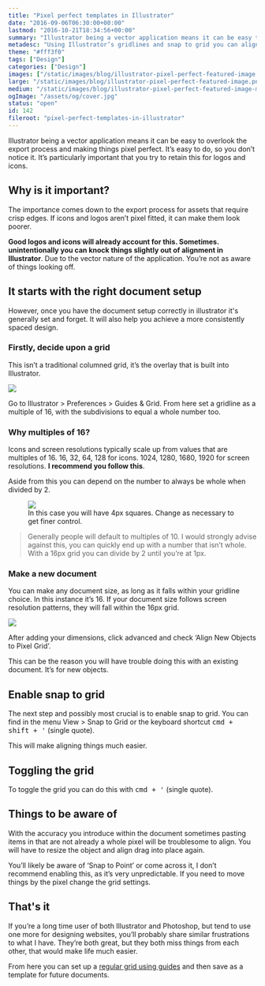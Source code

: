 ```yaml
---
title: "Pixel perfect templates in Illustrator"
date: "2016-09-06T06:30:00+00:00"
lastmod: "2016-10-21T18:34:56+00:00"
summary: "Illustrator being a vector application means it can be easy to overlook the export process and making things pixel perfect. It’s easy to do, so you don’t notice it. It’s particularly important that you try to retain this for logos and icons."
metadesc: "Using Illustrator’s gridlines and snap to grid you can align things without worrying about half pixels. By making a grid and saving a template you can forget having to do this."
theme: "#fff3f0"
tags: ["Design"]
categories: ["Design"]
images: ["/static/images/blog/illustrator-pixel-perfect-featured-image.png"]
large: "/static/images/blog/illustrator-pixel-perfect-featured-image.png"
medium: "/static/images/blog/illustrator-pixel-perfect-featured-image-medium.png"
ogImage: "/assets/og/cover.jpg"
status: "open"
id: 142
fileroot: "pixel-perfect-templates-in-illustrator"
---
```


Illustrator being a vector application means it can be easy to overlook the export process and making things pixel perfect. It’s easy to do, so you don’t notice it. It’s particularly important that you try to retain this for logos and icons.

## Why is it important?
The importance comes down to the export process for assets that require crisp edges. If icons and logos aren’t pixel fitted, it can make them look poorer.

**Good logos and icons will already account for this. Sometimes. unintentionally you can knock things slightly out of alignment in Illustrator**. Due to the vector nature of the application. You’re not as aware of things looking off.

## It starts with the right document setup
However, once you have the document setup correctly in illustrator it's generally set and forget. It will also help you achieve a more consistently spaced design.

### Firstly, decide upon a grid
This isn’t a traditional columned grid, it’s the overlay that is built into Illustrator.

<div className="article-image">
  <Image src="/static/images/blog/illustrator-pixel-perfect-gridlines.png" width={738} height={492} />
</div>

Go to Illustrator > Preferences > Guides & Grid. From here set a gridline as a multiple of 16, with the subdivisions to equal a whole number too.

### Why multiples of 16?
Icons and screen resolutions typically scale up from values that are multiples of 16. 16, 32, 64, 128 for icons. 1024, 1280, 1680, 1920 for screen resolutions. **I recommend you follow this**.

Aside from this you can depend on the number to always be whole when divided by 2.

<figure>
<Image src="/static/images/blog/illustrator-pixel-perfect-guides-options.png" width={738} height={624} />
<figcaption>In this case you will have 4px squares. Change as necessary to get finer control.</figcaption>
</figure>

> Generally people will default to multiples of 10. I would strongly advise against this, you can quickly end up with a number that isn’t whole. With a 16px grid you can divide by 2 until you’re at 1px.

### Make a new document
You can make any document size, as long as it falls within your gridline choice. In this instance it’s 16. If your document size follows screen resolution patterns, they will fall within the 16px grid.

<div className="article-image">
  <Image src="/static/images/blog/illustrator-pixel-perfect-new-document.png" width={738} height={624} />
</div>

After adding your dimensions, click advanced and check ‘Align New Objects to Pixel Grid’.

This can be the reason you will have trouble doing this with an existing document. It’s for new objects.

## Enable snap to grid
The next step and possibly most crucial is to enable snap to grid. You can find in the menu View > Snap to Grid or the keyboard shortcut <kbd><kbd>cmd</kbd> + <kbd>shift</kbd> + <kbd>'</kbd></kbd> (single quote).

This will make aligning things much easier.

## Toggling the grid
To toggle the grid you can do this with <kbd><kbd>cmd</kbd> + <kbd>'</kbd></kbd> (single quote).

## Things to be aware of
With the accuracy you introduce within the document sometimes pasting items in that are not already a whole pixel will be troublesome to align. You will have to resize the object and align drag into place again.

You’ll likely be aware of ‘Snap to Point’ or come across it, I don’t recommend enabling this, as it’s very unpredictable. If you need to move things by the pixel change the grid settings.

## That's it
If you’re a long time user of both Illustrator and Photoshop, but tend to use one more for designing websites, you’ll probably share similar frustrations to what I have. They’re both great, but they both miss things from each other, that would make life much easier.

From here you can set up a [regular grid using guides](/blog/illustrator-quick-tip-grid-guides) and then save as a template for future documents.
